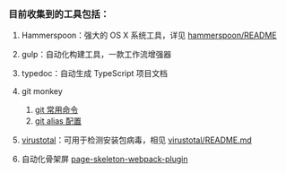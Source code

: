 ### 目前收集到的工具包括：

1. Hammerspoon：强大的 OS X 系统工具，详见 [hammerspoon/README](./hammerspoon/README.md)

2. gulp：自动化构建工具，一款工作流增强器
   
3. typedoc：自动生成 TypeScript 项目文档

4. git monkey
   1. [git 常用命令](https://github.com/EmilyQiRabbit/amazing-system-utils/blob/master/git-monkey/git.md)
   2. [git alias 配置](https://github.com/EmilyQiRabbit/amazing-system-utils/blob/master/git-monkey/git-alias.md)

5. [virustotal](https://developers.virustotal.com/v3.0/)：可用于检测安装包病毒，相见 [virustotal/README.md](./virustotal/README.md)

6. 自动化骨架屏 [page-skeleton-webpack-plugin](https://github.com/ElemeFE/page-skeleton-webpack-plugin)

